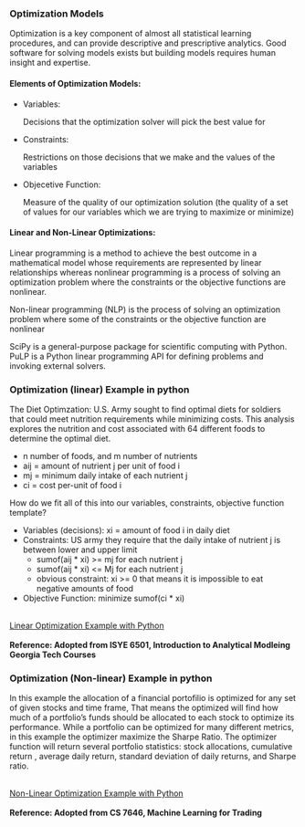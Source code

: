 <h3>Optimization Models </h3>
<p>Optimization is a key component of almost all statistical learning procedures, and can provide descriptive and prescriptive analytics. Good software for solving models exists but building models requires human insight and expertise.  </p>
<h4>Elements of Optimization Models: </h4>
<ul>
  <li>Variables: <p>Decisions that the optimization solver will pick the best value for</p> </li> 
  <li>Constraints: <p>Restrictions on those decisions that we make and the values of the variables</p></li>
  <li>Objecetive Function: <p>Measure of the quality of our optimization solution (the quality of a set of values for our variables which we are trying to maximize or minimize)</p></li></ul> 
<h4>Linear and Non-Linear Optimizations: </h4>
<p>
Linear programming is a method to achieve the best outcome in a mathematical model whose requirements are represented by linear relationships whereas nonlinear programming is a process of solving an optimization problem where the constraints or the objective functions are nonlinear. 

Non-linear programming (NLP) is the process of solving an optimization problem where some of the constraints or the objective function are nonlinear

SciPy is a general-purpose package for scientific computing with Python.
PuLP is a Python linear programming API for defining problems and invoking external solvers.
</p>
  
<h3>Optimization (linear) Example in python</h3>
  <p>The Diet Optimzation: U.S. Army sought to find optimal diets for soldiers that could meet nutrition requirements while minimizing costs.  This analysis explores the nutrition and cost associated with 64 different foods to determine the optimal diet.</p>
  <p>
  <ul>
    <li> n number of foods, and m number of nutrients</li>
    <li> aij = amount of nutrient j per unit of food i</li>
    <li> mj = minimum daily intake of each nutrient j</li>
    <li> ci = cost per-unit of food i</li>
  </ul></p>
    <p> How do we fit all of this into our variables, constraints, objective function template?
  <ul>
    <li> Variables (decisions): xi = amount of food i in daily diet </li>
    <li> Constraints: US army they require that the daily intake of nutrient j is between lower and upper limit
      <ul><li>sumof(aij * xi) >= mj for each nutrient j</li><li>sumof(aij * xi) <= Mj for each nutrient j</li></ul>
      <ul><li>obvious constraint: xi >= 0  that means it is impossible to eat negative amounts of food</li></ul></li>
    <li> Objective Function: minimize sumof(ci * xi) </li>
   
  </ul></p>
  <br> <a href="US_Army_Diet_Optimization_Example.ipynb">Linear Optimization Example with Python</a>
<br><br>
  <b> Reference: Adopted from ISYE 6501, Introduction to Analytical Modleing Georgia Tech Courses</b><br>
<h3>Optimization (Non-linear) Example in python</h3>
  <p>In this example the allocation of a financial portofilio is optimized for any set of given stocks and time frame, That means the optimized will find how much of a portfolio’s funds should be allocated to each stock to optimize its performance. While a portfolio can be optimized for many different metrics, in this example the optimizer maximize the Sharpe Ratio. The optimizer function will return several portfolio statistics: stock allocations, cumulative return , average daily return, standard deviation of daily returns, and Sharpe ratio. </p>
    <br> <a href="Scipy_Optimization_Example.ipynb">Non-Linear Optimization Example with Python</a>
<br><br>
  <b> Reference: Adopted from CS 7646, Machine Learning for Trading</b><br>

